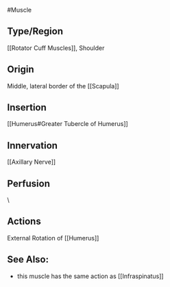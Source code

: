 #Muscle

## Type/Region 
[[Rotator Cuff Muscles]], Shoulder 

## Origin
Middle, lateral border of the [[Scapula]]

## Insertion
[[Humerus#Greater Tubercle of Humerus]]

## Innervation
[[Axillary Nerve]]

## Perfusion
\
## Actions
External Rotation of [[Humerus]] 

## See Also:
- this muscle has the same action as [[Infraspinatus]]

